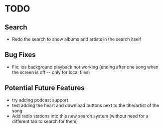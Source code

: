 # TODO

## Search
- Redo the search to show albums and artists in the search itself

## Bug Fixes
- Fix: ios background playback not working (ending after one song when the screen is off -- only for local files)

## Potential Future Features
- try adding podcast support
- test adding the heart and download buttons next to the title/artist of the song
- Add radio stations into this new search system (without need for a different tab to search for them)
